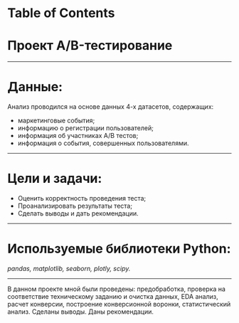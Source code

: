<h1>Table of Contents<span class="tocSkip"></span></h1>
<div class="toc"><ul class="toc-item"></ul></div>

# Проект A/B-тестирование 

 <hr style="border: 2px  grey;" />

# Данные:

Анализ проводился на основе данных 4-х датасетов, содержащих:
-	маркетинговые события;
-	информацию о регистрации пользователей;
-	информация об участниках А/В тестов;
-	информация о события, совершенных пользователями.

<hr style="border: 2px  grey;" />

# Цели и задачи:

- Оценить корректность проведения теста;
- Проанализировать результаты теста;
- Сделать выводы и дать рекомендации.

<hr style="border: 2px  grey;" />


# Используемые библиотеки Python:

*pandas, matplotlib, seaborn, plotly, scipy.*


<hr style="border: 2px  grey;" />

В данном проекте мной были проведены: предобработка, проверка на соответствие техническому заданию и очистка данных, EDA анализ, расчет конверсии, построение конверсионной воронки, статистический анализ. Сделаны выводы. Даны рекомендации.
